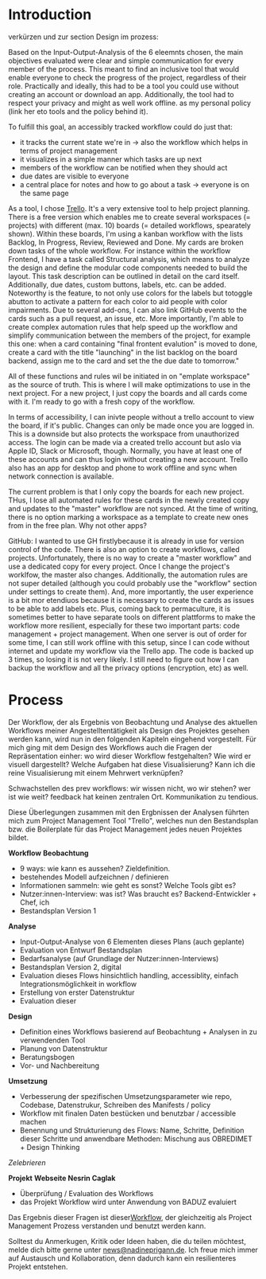 # Introduction

verkürzen und zur section Design im prozess:

Based on the Input-Output-Analysis of the 6 eleemnts chosen, the main objectives evaluated were clear and simple communication for every member of the process. This meant to find an inclusive tool that would enable everyone to check the progress of the project, regardless of their role. Practically and ideally, this had to be a tool you could use without creating an account or download an app. Additionally, the tool had to respect your privacy and might as well work offline.  as my personal policy (link her eto tools and the policy behind it).

To fulfill this goal, an accessibly tracked workflow could do just that:

- it tracks the current state we're in -> also the workflow which helps in terms of project management
- it visualizes in a simple manner which tasks are up next
- members of the workflow can be notified when they should act
- due dates are visible to everyone
- a central place for notes and how to go about a task
-> everyone is on the same page

As a tool, I chose [Trello](https://trello.com/). It's a very extensive tool to help project planning. There is a free version which enables me to create several workspaces (= projects) with different (max. 10) boards (= detailed workflows, spearately shown). Within these boards, I'm using a kanban workflow with the lists Backlog, In Progress, Review, Reviewed and Done. My cards are broken down tasks of the whole workflow. For instance within the workflow Frontend, I have a task called Structural analysis, which means to analyze the design and define the modular code components needed to build the layout. This task description can be outlined in detail on the card itself. Additionally, due dates, custom buttons, labels, etc. can be added. Noteworthy is the feature, to not only use colors for the labels but totoggle abutton to activate a pattern for each color to aid people with color impairments. Due to several add-ons, I can also link GitHub events to the cards such as a pull request, an issue, etc. More importantly, I'm able to create complex automation rules that help speed up the workflow and simplify communication between the members of the project, for example this one: when a card containing "final frontent evalution" is moved to done, create a card with the title "launching" in the list backlog on the board backend, assign me to the card and set the the due date to tomorrow."

All of these functions and rules wil be initiated in on "emplate workspace" as the source of truth. This is where I will make optimizations to use in the next project. For a new project, I just copy the boards and all cards come with it. I'm ready to go with a fresh copy of the workflow.

In terms of accessibility, I can inivte people without a trello account to view the board, if it's public. Changes can only be made once you are logged in. This is a downside but also protects the workspace from unauthorized access. The login can be made via a created trello account but aslo via Apple ID, Slack or Microsoft, though. Normally, you have at least one of these accounts and can thus login without creating a new account. Trello also has an app for desktop and phone to work offline and sync when network connection is available.

The current problem is that I only copy the boards for each new project. THus, I lose all automated rules for these cards in the newly created copy and updates to the "master" workflow are not synced. At the time of writing, there is no option marking a workspace as a template to create new ones from in the free plan.
Why not other apps?

GitHub:
I wanted to use GH firstlybecause it is already in use for version control of the code. There is also an option to create workflows, called projects. Unfortunately, there is no way to create a "master workflow" and use a dedicated copy for every project. Once I change the project's worklfow, the master also changes. Additionally, the automation rules are not super detailed (although you could probably use the "workflow" section under settings to create them). And, more importantly, the user experience is a bit mor etendiuos because it is necessary to create the cards as issues to be able to add labels etc. Plus, coming back to permaculture, it is sometimes better to have separate tools on different plattforms to make the workflow more resilient, especially for these two important parts: code management + project management. When one server is out of order for some time, I can still work offline with this setup, since I can code without internet and update my workflow via the Trello app. The code is backed up 3 times, so losing it is not very likely. I still need to figure out how I can backup the workflow and all the privacy options (encryption, etc) as well.

# Process

Der Workflow, der als Ergebnis von Beobachtung und Analyse des aktuellen Workflows meiner Angestelltentätigkeit als Design des Projektes gesehen werden kann, wird nun in den folgenden Kapiteln eingehend vorgestellt. Für mich ging mit dem Design des Workflows auch die Fragen der Repräsentation einher: wo wird dieser Workflow festgehalten? Wie wird er visuell dargestellt? Welche Aufgaben hat diese Visualisierung? Kann ich die reine Visualisierung mit einem Mehrwert verknüpfen?

Schwachstellen des prev workflows: wir wissen nicht, wo wir stehen? wer ist wie weit? feedback hat keinen zentralen Ort. Kommunikation zu tendious.

Diese Überlegungen zusammen mit den Ergbnissen der Analysen führten mich zum Project Management Tool "Trello", welches nun den Bestandsplan bzw. die Boilerplate für das Project Management jedes neuen Projektes bildet.

**Workflow**
**Beobachtung**

- 9 ways: wie kann es aussehen? Zieldefinition.
- bestehendes Modell aufzeichnen / definieren
- Informationen sammeln: wie geht es sonst? Welche Tools gibt es?
- Nutzer:innen-Interview: was ist? Was braucht es? Backend-Entwickler + Chef, ich
- Bestandsplan Version 1

**Analyse**

- Input-Output-Analyse von 6 Elementen dieses Plans (auch geplante)
- Evaluation von Entwurf Bestandsplan
- Bedarfsanalyse (auf Grundlage der Nutzer:innen-Interviews)
- Bestandsplan Version 2, digital
- Evaluation dieses Flows hinsichtlich handling, accessiblity, einfach Integrationsmöglichkeit in workflow
- Erstellung von erster Datenstruktur
- Evaluation dieser

**Design**

- Definition eines Workflows basierend auf Beobachtung + Analysen in zu verwendenden Tool
- Planung von Datenstruktur
- Beratungsbogen
- Vor- und Nachbereitung

**Umsetzung**

- Verbesserung der spezifischen Umsetzungsparameter wie repo, Codebase, Datenstrukur, Schreiben des Manifests / policy
- Workflow mit finalen Daten bestücken und benutzbar / accessible machen
- Benennung und Strukturierung des Flows: Name, Schritte, Definition dieser Schritte und anwendbare Methoden: Mischung aus OBREDIMET + Design Thinking

*Zelebrieren*

**Projekt**
**Webseite Nesrin Caglak**

- Überprüfung / Evaluation des Workflows
- das Projekt Workflow wird unter Anwendung von BADUZ evaluiert

Das Ergebnis dieser Fragen ist dieser[Workflow](https://trello.com/w/userworkspaceaa1c57b2e62ef5488e9680dea9d99fce), der gleichzeitig als Project Management Prozess verstanden und benutzt werden kann.

Solltest du Anmerkugen, Kritik oder Ideen haben, die du teilen möchtest, melde dich bitte gerne unter [news@nadineprigann.de](mail.to:news@nadineprigann.de). Ich freue mich immer auf Austausch und Kollaboration, denn dadurch kann ein resilienteres Projekt entstehen.
